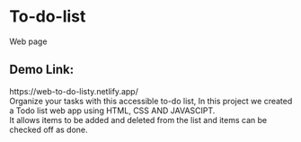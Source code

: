 # To-do-list
Web page

<h2>Demo Link:</h2>
https://web-to-do-listy.netlify.app/
</br>
Organize your tasks with this accessible to-do list, In this project we created a Todo list web app using HTML, CSS AND JAVASCIPT.</br>
It allows items to be added and deleted from the list and items can be checked off as done. 
